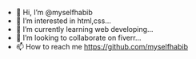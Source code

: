 - 👋 Hi, I’m @myselfhabib
- 👀 I’m interested in html,css...
- 🌱 I’m currently learning web developing...
- 💞️ I’m looking to collaborate on fiverr...
- 📫 How to reach me https://github.com/myselfhabib

<!---
myselfhabib/myselfhabib is a ✨ special ✨ repository because its `README.md` (this file) appears on your GitHub profile.
You can click the Preview link to take a look at your changes.
--->
